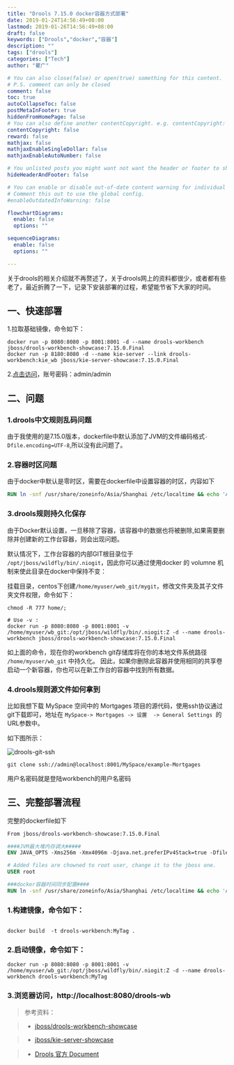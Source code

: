 ```yaml
---
title: "Drools 7.15.0 docker容器方式部署"
date: 2019-01-24T14:56:49+08:00
lastmod: 2019-01-26T14:56:49+08:00
draft: false
keywords: ["Drools","docker","容器"]
description: ""
tags: ["drools"]
categories: ["Tech"]
author: "瞿广"

# You can also close(false) or open(true) something for this content.
# P.S. comment can only be closed
comment: false
toc: true
autoCollapseToc: false
postMetaInFooter: true
hiddenFromHomePage: false
# You can also define another contentCopyright. e.g. contentCopyright: "This is another copyright."
contentCopyright: false
reward: false
mathjax: false
mathjaxEnableSingleDollar: false
mathjaxEnableAutoNumber: false

# You unlisted posts you might want not want the header or footer to show
hideHeaderAndFooter: false

# You can enable or disable out-of-date content warning for individual post.
# Comment this out to use the global config.
#enableOutdatedInfoWarning: false

flowchartDiagrams:
  enable: false
  options: ""

sequenceDiagrams: 
  enable: false
  options: ""

---
```




关于drools的相关介绍就不再赘述了，关于drools网上的资料都很少，或者都有些老了，最近折腾了一下，记录下安装部署的过程，希望能节省下大家的时间。
<!--more-->

## 一、快速部署
1.拉取基础镜像，命令如下：

  ```shell
  docker run -p 8080:8080 -p 8001:8001 -d --name drools-workbench jboss/drools-workbench-showcase:7.15.0.Final
  docker run -p 8180:8080 -d --name kie-server --link drools-workbench:kie_wb jboss/kie-server-showcase:7.15.0.Final
  ```
2.[点击访问](http://localhost:8080/drools-wb)，账号密码：admin/admin


## 二、问题

### 1.drools中文规则乱码问题

由于我使用的是7.15.0版本，dockerfile中默认添加了JVM的文件编码格式`-Dfile.encoding=UTF-8`,所以没有此问题了。

### 2.容器时区问题

由于docker中默认是零时区，需要在dockerfile中设置容器的时区，内容如下
```Dockerfile
RUN ln -snf /usr/share/zoneinfo/Asia/Shanghai /etc/localtime && echo 'Asia/Shanghai' > /etc/timezone
```

### 3.drools规则持久化保存

由于Docker默认设置，一旦移除了容器，该容器中的数据也将被删除,如果需要删除并创建新的工作台容器，则会出现问题。

默认情况下，工作台容器的内部GIT根目录位于 `/opt/jboss/wildfly/bin/.niogit`，因此你可以通过使用docker 的 volumne 机制来使此目录在docker中保持不变：

挂载目录，centos下创建`/home/myuser/web_git/mygit`，修改文件夹及其子文件夹文件权限，命令如下：

```shell
chmod -R 777 home/;
```
```shell
# Use -v :
docker run -p 8080:8080 -p 8001:8001 -v /home/myuser/wb_git:/opt/jboss/wildfly/bin/.niogit:Z -d --name drools-workbench jboss/drools-workbench-showcase:7.15.0.Final
```

如上面的命令，现在你的workbench git存储库将在你的本地文件系统路径 `/home/myuser/wb_git` 中持久化。 因此，如果你删除此容器并使用相同的共享卷启动一个新容器，你也可以在新工作台的容器中找到所有数据。

### 4.drools规则源文件如何拿到

比如我想下载 MySpace 空间中的 Mortgages 项目的源代码，使用ssh协议通过git下载即可，地址在 `MySpace-> Mortgages -> 设置  -> General Settings `的URL参数中。


如下图所示：

![drools-git-ssh](/img/drools-git-ssh.png)

```
git clone ssh://admin@localhost:8001/MySpace/example-Mortgages
```

用户名密码就是登陆workbench的用户名密码

## 三、完整部署流程

完整的dockerfile如下

```dockerfile
From jboss/drools-workbench-showcase:7.15.0.Final

####JVM最大堆内存调大#####
ENV JAVA_OPTS -Xms256m -Xmx4096m -Djava.net.preferIPv4Stack=true -Dfile.encoding=UTF-8

# Added files are chowned to root user, change it to the jboss one.
USER root

###docker容器时间同步配置####
RUN ln -snf /usr/share/zoneinfo/Asia/Shanghai /etc/localtime && echo 'Asia/Shanghai' > /etc/timezone

```

### 1.构建镜像，命令如下：
```shell

docker build  -t drools-workbench:MyTag .
```
### 2.启动镜像，命令如下：
```shell
docker run -p 8080:8080 -p 8001:8001 -v /home/myuser/wb_git:/opt/jboss/wildfly/bin/.niogit:Z -d --name drools-workbench drools-workbench:MyTag
```
### 3.浏览器访问，http://localhost:8080/drools-wb


>参考资料：

>   - [jboss/drools-workbench-showcase](https://hub.docker.com/r/jboss/drools-workbench-showcase)

>   - [jboss/kie-server-showcase](https://hub.docker.com/r/jboss/kie-server-showcase)

>   - [Drools 官方 Document](https://docs.jboss.org/drools/release/7.16.0.Final/drools-docs/html_single/index.html)